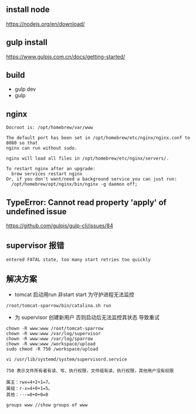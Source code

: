 install node
---
https://nodejs.org/en/download/

gulp install
---
https://www.gulpjs.com.cn/docs/getting-started/


build
---
- gulp dev
- gulp



nginx
---
```aidl
Docroot is: /opt/homebrew/var/www

The default port has been set in /opt/homebrew/etc/nginx/nginx.conf to 8080 so that
nginx can run without sudo.

nginx will load all files in /opt/homebrew/etc/nginx/servers/.

To restart nginx after an upgrade:
  brew services restart nginx
Or, if you don't want/need a background service you can just run:
  /opt/homebrew/opt/nginx/bin/nginx -g daemon off;
```

TypeError: Cannot read property 'apply' of undefined issue
---
https://github.com/gulpjs/gulp-cli/issues/84


## supervisor 报错

```
entered FATAL state, too many start retries too quickly
```

## 解决方案
- tomcat 启动用run 非start start 为守护进程无法监控
```
/root/tomcat-sparrow/bin/catalina.sh run
```
- 为 supervisor 创建新用户 否则启动后无法监控其状态 导致重试
```
chown -R www:www /root/tomcat-sparrow
chown -R www:www /var/log/supervisor
chown -R www:www /var/log/sparrow
chown -R www:www /workspace/upload
sudo chmod -R 750 /workspace/upload

vi /usr/lib/systemd/system/supervisord.service

750 表示文件所有者有读、写、执行权限，文件组有读、执行权限，其他用户没有权限

属主：rwx=4+2+1=7。
属组：r-x=4+0+1=5。
其他：---=0+0+0=0

groups www //show groups of www
```